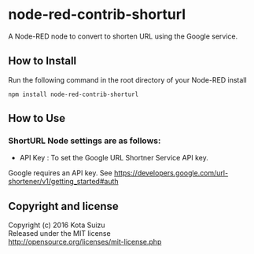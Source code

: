 # node-red-contrib-shorturl

A Node-RED node to convert to shorten URL using the Google service.

## How to Install

Run the following command in the root directory of your Node-RED install

```
npm install node-red-contrib-shorturl
```

## How to Use

### ShortURL Node settings are as follows:
- API Key : To set the Google URL Shortner Service API key.  

Google requires an API key. See https://developers.google.com/url-shortener/v1/getting_started#auth

## Copyright and license

Copyright (c) 2016 Kota Suizu  
Released under the MIT license  
http://opensource.org/licenses/mit-license.php
